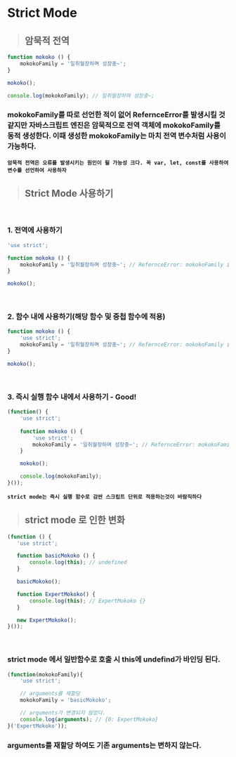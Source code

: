 # Strict Mode

> ## 암묵적 전역
```Javascript
function mokoko () {
    mokokoFamily = '일취월장하며 성장중~';
}

mokoko();

console.log(mokokoFamily); // 일취월장하며 성장중~;
```

### mokokoFamily를 따로 선언한 적이 없어 RefernceError를 발생시킬 것 같지만 자바스크립트 엔진은 암묵적으로 전역 객체에 mokokoFamily를 동적 생성한다. 이때 생성한 mokokoFamily는 마치 전역 변수처럼 사용이 가능하다.

__`암묵적 전역은 오류를 발생시키는 원인이 될 가능성 크다. 꼭 var, let, const를 사용하여 변수를 선언하여 사용하자`__

> ## Strict Mode 사용하기
<br>

### 1. 전역에 사용하기
```Javascript
'use strict';

function mokoko () {
    mokokoFamily = '일취월장하며 성장중~'; // RefernceError: mokokoFamily is not defined
}

mokoko();
```
<br>

### 2. 함수 내에 사용하기(해당 함수 및 중첩 함수에 적용)
```Javascript
function mokoko () {
    'use strict';
    mokokoFamily = '일취월장하며 성장중~'; // RefernceError: mokokoFamily is not defined
}

mokoko();
```
<br>

### 3. 즉시 실행 함수 내에서 사용하기 - Good!
```Javascript
(function() {
    'use strict';
    
    function mokoko () {
        'use strict';
        mokokoFamily = '일취월장하며 성장중~'; // RefernceError: mokokoFamily is not defined
    }

    mokoko();

    console.log(mokokoFamily);
}());
```

__`strict mode는 즉시 실행 함수로 감싼 스크립트 단위로 적용하는것이 바람직하다`__


> ## strict mode 로 인한 변화
 ```Javascript
 (function () {
    'use strict';

    function basicMokoko () {
        console.log(this); // undefined
    }

    basicMokoko();

    function ExpertMokoko() {
        console.log(this); // ExpertMokoko {}
    }

    new ExpertMokoko();
 }());
 ```
 <br>

 ### strict mode 에서 일반함수로 호출 시 this에 undefind가 바인딩 된다.

```javascript
(function(mokokoFamily){
    'use strict';

    // arguments를 재할당
    mokokoFamily = 'basicMokoko';

    // arguments가 변경되지 않았다.
    console.log(arguments); // {0: ExpertMokoko}
}('ExpertMokoko'));
```
### arguments를 재할당 하여도 기존 arguments는 변하지 않는다.